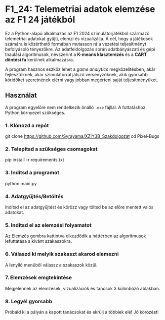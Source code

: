 # F1_24: Telemetriai adatok elemzése az F1 24 játékból

Ez a Python-alapú alkalmazás az F1 2024 szimulátorjátékból származó telemetriai adatokat gyűjti, elemzi és vizualizálja. A cél, hogy a játékosok számára is közérthető formában mutasson rá a vezetési teljesítményt befolyásoló tényezőkre. Az adatfeldolgozás során adatbányászati és gépi tnaulási algoritmusok, névszerint a **K-means klaszterezés** és a **CART döntési fa** kerülnek alkalmazásra.

A program hasznos eszköz lehet a *game analytics* megközelítésben, akár fejlesztőknek, akár szimulátorral játszó versenyzőknek, akik gyorsabb köridőket szeretnének elérni vagy jobban megérteni saját teljesítményüket.


## Használat

A program egyelőre nem rendelkezik önálló `.exe` fájllal. A futtatáshoz Python környezet szükséges.

### 1. Klónozd a repót

git clone https://github.com/Syrayama/XZIY3B_Szakdolgozat
cd Pixel-Bugs

### 2. Telepítsd a szükséges csomagokat
pip install -r requirements.txt

### 3. Indítsd a programot
python main.py

### 4. Adatgyűjtés/Betöltés
Indítsd el az adatgyűjtést és körözz vagy töltsd be az előre mentett valós adatokat.

### 5. Indítsd el az elemzési folyamatot
Az Elemzés gombra kattintva elkezdődik a háttérben az algoritmusok lefuttatása a kívánt szakaszokra.

### 6. Válaszd ki melyik szakaszt akarod elemezni
A lenyíló menüből válassz a szakaszok közül.

### 7. Elemzések emgtekintése
Megjelennek az elemzések, vizualizációk és tancsok 3 különböző ablakban.

### 8. Legyél gyorsabb
Próbáld ki a pályán a kapott tanácsokat és ekrülj a többiek elé!
Jó körözést!
